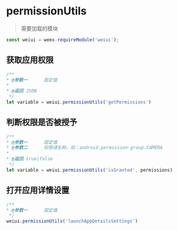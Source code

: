 # permissionUtils

> 需要加载的模块

```js
const weiui = weex.requireModule('weiui');
```

## 获取应用权限
```js
/**
* @参数一      固定值
* 
* @返回 JSON
 */
let variable = weiui.permissionUtils('getPermissions')
```

## 判断权限是否被授予
```js
/**
* @参数一      固定值
* @参数二      权限请名称，如：android.permission-group.CAMERA
* 
* @返回 true|false
 */
let variable = weiui.permissionUtils('isGranted', permissions)
```

## 打开应用详情设置
```js
/**
* @参数一      固定值
 */
weiui.permissionUtils('launchAppDetailsSettings')
```


